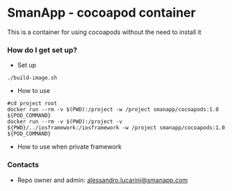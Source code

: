 # SmanApp - cocoapod container #

This is a container for using cocoapods without the need to install it

### How do I get set up? ###
* Set up
```
./build-image.sh
```

* How to use
```
#cd project root
docker run --rm -v $(PWD):/project -w /project smanapp/cocoapods:1.0 ${POD_COMMAND}
docker run --rm -v $(PWD):/project -v ${PWD}/../iosframework:/iosframework -w /project smanapp/cocoapods:1.0 ${POD_COMMAND}
```

* How to use when private framework

### Contacts ###
* Repo owner and admin: alessandro.lucarini@smanapp.com